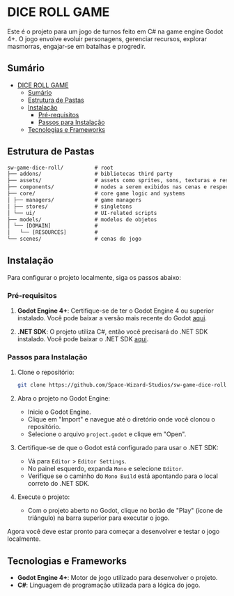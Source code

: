 # DICE ROLL GAME

Este é o projeto para um jogo de turnos feito em C# na game engine Godot 4+. O jogo envolve evoluir personagens, gerenciar recursos, explorar masmorras, engajar-se em batalhas e progredir.

## Sumário

- [DICE ROLL GAME](#dice-roll-game)
  - [Sumário](#sumário)
  - [Estrutura de Pastas](#estrutura-de-pastas)
  - [Instalação](#instalação)
    - [Pré-requisitos](#pré-requisitos)
    - [Passos para Instalação](#passos-para-instalação)
  - [Tecnologias e Frameworks](#tecnologias-e-frameworks)

## Estrutura de Pastas

```txt
sw-game-dice-roll/          # root
├── addons/                 # bibliotecas third party
├── assets/                 # assets como sprites, sons, texturas e respectivos arquivos de configuração
├── components/             # nodes a serem exibidos nas cenas e respectivos arquivos de
├── core/                   # core game logic and systems
│ ├── managers/             # game managers
│ ├── stores/               # singletons
│ └── ui/                   # UI-related scripts
├── models/                 # modelos de objetos
│ └── [DOMAIN]              #
│   └── [RESOURCES]         #
└── scenes/                 # cenas do jogo
```

## Instalação

Para configurar o projeto localmente, siga os passos abaixo:

### Pré-requisitos

1. **Godot Engine 4+**: Certifique-se de ter o Godot Engine 4 ou superior instalado. Você pode baixar a versão mais recente do Godot [aqui](https://godotengine.org/download).

2. **.NET SDK**: O projeto utiliza C#, então você precisará do .NET SDK instalado. Você pode baixar o .NET SDK [aqui](https://dotnet.microsoft.com/download).

### Passos para Instalação

1. Clone o repositório:

   ```sh
   git clone https://github.com/Space-Wizard-Studios/sw-game-dice-roll.git
   ```

2. Abra o projeto no Godot Engine:

   - Inicie o Godot Engine.
   - Clique em "Import" e navegue até o diretório onde você clonou o repositório.
   - Selecione o arquivo `project.godot` e clique em "Open".

3. Certifique-se de que o Godot está configurado para usar o .NET SDK:

   - Vá para `Editor` > `Editor Settings`.
   - No painel esquerdo, expanda `Mono` e selecione `Editor`.
   - Verifique se o caminho do `Mono Build` está apontando para o local correto do .NET SDK.

4. Execute o projeto:
   - Com o projeto aberto no Godot, clique no botão de "Play" (ícone de triângulo) na barra superior para executar o jogo.

Agora você deve estar pronto para começar a desenvolver e testar o jogo localmente.

## Tecnologias e Frameworks

- **Godot Engine 4+**: Motor de jogo utilizado para desenvolver o projeto.
- **C#**: Linguagem de programação utilizada para a lógica do jogo.
